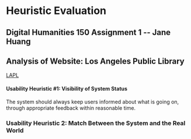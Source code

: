 # Heuristic Evaluation
## Digital Humanities 150 Assignment 1 -- Jane Huang


## Analysis of Website: Los Angeles Public Library
[LAPL](lapl.org)

#### Usability Heuristic #1: Visibility of System Status

The system should always keep users informed about what is going on, through appropriate feedback within reasonable time.


### Usability Heuristic 2: Match Between the System and the Real World
